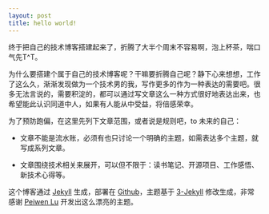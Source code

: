 ```yaml
---
layout: post
title: hello world! 
---
```

终于把自己的技术博客搭建起来了，折腾了大半个周末不容易啊，泡上杯茶，喘口气先T^T。

为什么要搭建个属于自己的技术博客呢？干嘛要折腾自己呢？静下心来想想，工作了这么久，渐渐发现做为一个技术男的我，写作更多的作为一种表达的需要吧。很多无法言说的，需要积淀的，都可以通过写文章这么一种方式很好地表达出来，也希望能此认识同道中人，如果有人能从中受益，将倍感荣幸。

为了预防跑偏，在这里先列下文章范围，或者说是规则吧，to 未来的自己：

- 文章不能是流水账，必须有也只讨论一个明确的主题，如需表达多个主题，就写成系列文章。

- 文章围绕技术相关来展开，可以但不限于：读书笔记、开源项目、工作感悟、新技术心得等。

这个博客通过 [Jekyll](http://jekyllrb.com/) 生成，部署在 [Github](https://pages.github.com)，主题基于 [3-Jekyll](https://github.com/P233/3-Jekyll) 修改生成，非常感谢 [Peiwen Lu](https://github.com/P233) 开发出这么漂亮的主题。

